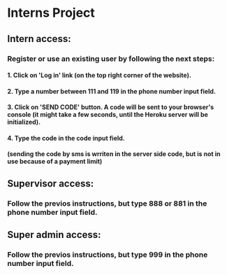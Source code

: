 # Interns Project

## Intern access:

### Register or use an existing user by following the next steps:
#### 1. Click on **'Log in'** link (on the top right corner of the website).
#### 2. Type a number between 111 and 119 in the phone number input field.
#### 3. Click on **'SEND CODE'** button. A code will be sent to your browser's console (it might take a few seconds, until the Heroku server will be initialized). 
#### 4. Type the code in the code input field. 
#### (sending the code by sms is wrriten in the server side code, but is not in use because of a payment limit)

## Supervisor access:

### Follow the previos instructions, but type 888 or 881 in the phone number input field.

## Super admin access:

### Follow the previos instructions, but type 999 in the phone number input field.

